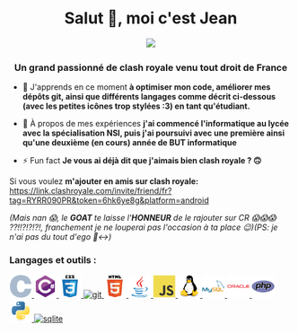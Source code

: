 <h1 align="center">Salut 👋, moi c'est Jean</h1>
<!-- Intro -->
<p style="margin: 15px;" align="center">
    <img src="https://readme-typing-svg.herokuapp.com?duration=2000&color=00AA00&center=true&vCenter=true&lines=joueur+clash+royale;développeur+informatique">
</p>
<h3 align="center">Un grand passionné de clash royale venu tout droit de France</h3>

- 🌱 J'apprends en ce moment **à optimiser mon code, améliorer mes dépôts git, ainsi que différents langages comme décrit ci-dessous (avec les petites icônes trop stylées :3) en tant qu'étudiant.**

- 📄 À propos de mes expériences **j'ai commencé l'informatique au lycée avec la spécialisation NSI, puis j'ai poursuivi avec une première ainsi qu'une deuxième (en cours) année de BUT informatique**

- ⚡ Fun fact **Je vous ai déjà dit que j'aimais bien clash royale ? 🙃​**

Si vous voulez **m'ajouter en amis sur clash royale:** https://link.clashroyale.com/invite/friend/fr?tag=RYRR090PR&token=6hk6ye8g&platform=android

*(Mais nan 😱​, le **GOAT** te laisse l'**HONNEUR** de le rajouter sur CR 😱​😱​😱​??!!?!?!?!, franchement je ne louperai pas l'occasion à ta place ​😉​)(PS: je n'ai pas du tout d'ego 🙂‍↔️​)*


<h3 align="left">Langages et outils :</h3>
<p align="left"> <a href="https://www.cprogramming.com/" target="_blank" rel="noreferrer"> <img src="https://raw.githubusercontent.com/devicons/devicon/master/icons/c/c-original.svg" alt="c" width="40" height="40"/> </a> <a href="https://www.w3schools.com/cs/" target="_blank" rel="noreferrer"> <img src="https://raw.githubusercontent.com/devicons/devicon/master/icons/csharp/csharp-original.svg" alt="csharp" width="40" height="40"/> </a> <a href="https://www.w3schools.com/css/" target="_blank" rel="noreferrer"> <img src="https://raw.githubusercontent.com/devicons/devicon/master/icons/css3/css3-original-wordmark.svg" alt="css3" width="40" height="40"/> </a> <a href="https://git-scm.com/" target="_blank" rel="noreferrer"> <img src="https://www.vectorlogo.zone/logos/git-scm/git-scm-icon.svg" alt="git" width="40" height="40"/> </a> <a href="https://www.w3.org/html/" target="_blank" rel="noreferrer"> <img src="https://raw.githubusercontent.com/devicons/devicon/master/icons/html5/html5-original-wordmark.svg" alt="html5" width="40" height="40"/> </a> <a href="https://www.java.com" target="_blank" rel="noreferrer"> <img src="https://raw.githubusercontent.com/devicons/devicon/master/icons/java/java-original.svg" alt="java" width="40" height="40"/> </a> <a href="https://developer.mozilla.org/en-US/docs/Web/JavaScript" target="_blank" rel="noreferrer"> <img src="https://raw.githubusercontent.com/devicons/devicon/master/icons/javascript/javascript-original.svg" alt="javascript" width="40" height="40"/> </a> <a href="https://www.linux.org/" target="_blank" rel="noreferrer"> <img src="https://raw.githubusercontent.com/devicons/devicon/master/icons/linux/linux-original.svg" alt="linux" width="40" height="40"/> </a> <a href="https://www.mysql.com/" target="_blank" rel="noreferrer"> <img src="https://raw.githubusercontent.com/devicons/devicon/master/icons/mysql/mysql-original-wordmark.svg" alt="mysql" width="40" height="40"/> </a> <a href="https://www.oracle.com/" target="_blank" rel="noreferrer"> <img src="https://raw.githubusercontent.com/devicons/devicon/master/icons/oracle/oracle-original.svg" alt="oracle" width="40" height="40"/> </a> <a href="https://www.php.net" target="_blank" rel="noreferrer"> <img src="https://raw.githubusercontent.com/devicons/devicon/master/icons/php/php-original.svg" alt="php" width="40" height="40"/> </a> <a href="https://www.python.org" target="_blank" rel="noreferrer"> <img src="https://raw.githubusercontent.com/devicons/devicon/master/icons/python/python-original.svg" alt="python" width="40" height="40"/> </a> <a href="https://www.sqlite.org/" target="_blank" rel="noreferrer"> <img src="https://www.vectorlogo.zone/logos/sqlite/sqlite-icon.svg" alt="sqlite" width="40" height="40"/> </a> </p>
